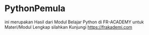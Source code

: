 # PythonPemula

ini merupakan Hasil dari Modul Belajar Python di FR-ACADEMY
untuk Materi/Modul Lengkap silahkan Kunjungi https://frakademi.com